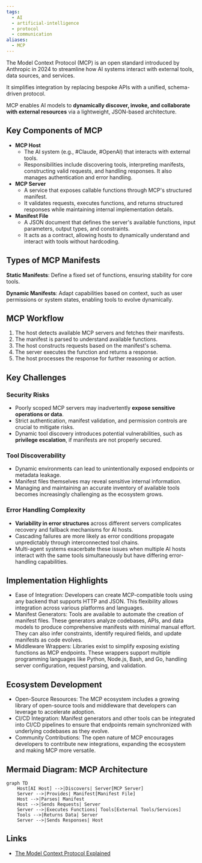 ```yaml
---
tags:
  - AI
  - artificial-intelligence
  - protocol
  - communication
aliases:
  - MCP
---
```

The Model Context Protocol (MCP) is an open standard introduced by Anthropic in 2024 to streamline how AI systems interact with external tools, data sources, and services.

It simplifies integration by replacing bespoke APIs with a unified, schema-driven protocol.

MCP enables AI models to **dynamically discover, invoke, and collaborate with external resources** via a lightweight, JSON-based architecture.

## Key Components of MCP

- **MCP Host**
  - The AI system (e.g., #Claude, #OpenAI) that interacts with external tools.
  - Responsibilities include discovering tools, interpreting manifests, constructing valid requests, and handling responses. It also manages authentication and error handling.
- **MCP Server**
  - A service that exposes callable functions through MCP's structured manifest.
  - It validates requests, executes functions, and returns structured responses while maintaining internal implementation details.
- **Manifest File**
  - A JSON document that defines the server's available functions, input parameters, output types, and constraints.
  - It acts as a contract, allowing hosts to dynamically understand and interact with tools without hardcoding.

## Types of MCP Manifests

**Static Manifests**: Define a fixed set of functions, ensuring stability for core tools.

**Dynamic Manifests**: Adapt capabilities based on context, such as user permissions or system states, enabling tools to evolve dynamically.

## MCP Workflow

1. The host detects available MCP servers and fetches their manifests.
2. The manifest is parsed to understand available functions.
3. The host constructs requests based on the manifest's schema.
4. The server executes the function and returns a response.
5. The host processes the response for further reasoning or action.

## Key Challenges

### Security Risks

- Poorly scoped MCP servers may inadvertently **expose sensitive operations or data**.
- Strict authentication, manifest validation, and permission controls are crucial to mitigate risks.
- Dynamic tool discovery introduces potential vulnerabilities, such as **privilege escalation**, if manifests are not properly secured.

### Tool Discoverability

- Dynamic environments can lead to unintentionally exposed endpoints or metadata leakage.
- Manifest files themselves may reveal sensitive internal information.
- Managing and maintaining an accurate inventory of available tools becomes increasingly challenging as the ecosystem grows.

### Error Handling Complexity

- **Variability in error structures** across different servers complicates recovery and fallback mechanisms for AI hosts.
- Cascading failures are more likely as error conditions propagate unpredictably through interconnected tool chains.
- Multi-agent systems exacerbate these issues when multiple AI hosts interact with the same tools simultaneously but have differing error-handling capabilities.

## Implementation Highlights

- Ease of Integration: Developers can create MCP-compatible tools using any backend that supports HTTP and JSON. This flexibility allows integration across various platforms and languages.
- Manifest Generators: Tools are available to automate the creation of manifest files. These generators analyze codebases, APIs, and data models to produce comprehensive manifests with minimal manual effort. They can also infer constraints, identify required fields, and update manifests as code evolves.
- Middleware Wrappers: Libraries exist to simplify exposing existing functions as MCP endpoints. These wrappers support multiple programming languages like Python, Node.js, Bash, and Go, handling server configuration, request parsing, and validation.

## Ecosystem Development

- Open-Source Resources: The MCP ecosystem includes a growing library of open-source tools and middleware that developers can leverage to accelerate adoption.
- CI/CD Integration: Manifest generators and other tools can be integrated into CI/CD pipelines to ensure that endpoints remain synchronized with underlying codebases as they evolve.
- Community Contributions: The open nature of MCP encourages developers to contribute new integrations, expanding the ecosystem and making MCP more versatile.

## Mermaid Diagram: MCP Architecture

```mermaid
graph TD
    Host[AI Host] -->|Discovers| Server[MCP Server]
    Server -->|Provides| Manifest[Manifest File]
    Host -->|Parses| Manifest
    Host -->|Sends Requests| Server
    Server -->|Executes Functions| Tools[External Tools/Services]
    Tools -->|Returns Data| Server
    Server -->|Sends Responses| Host
```

## Links

- [The Model Context Protocol Explained](https://medium.com/@zbabar/the-model-context-protocol-explained-5f35223e4d56)
